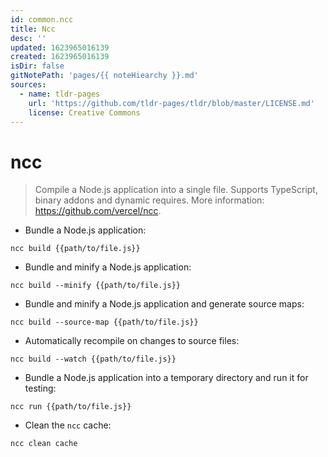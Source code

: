 ```yaml
---
id: common.ncc
title: Ncc
desc: ''
updated: 1623965016139
created: 1623965016139
isDir: false
gitNotePath: 'pages/{{ noteHiearchy }}.md'
sources:
  - name: tldr-pages
    url: 'https://github.com/tldr-pages/tldr/blob/master/LICENSE.md'
    license: Creative Commons
---
```

# ncc

> Compile a Node.js application into a single file.
> Supports TypeScript, binary addons and dynamic requires.
> More information: <https://github.com/vercel/ncc>.

- Bundle a Node.js application:

`ncc build {{path/to/file.js}}`

- Bundle and minify a Node.js application:

`ncc build --minify {{path/to/file.js}}`

- Bundle and minify a Node.js application and generate source maps:

`ncc build --source-map {{path/to/file.js}}`

- Automatically recompile on changes to source files:

`ncc build --watch {{path/to/file.js}}`

- Bundle a Node.js application into a temporary directory and run it for testing:

`ncc run {{path/to/file.js}}`

- Clean the `ncc` cache:

`ncc clean cache`

